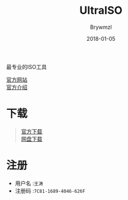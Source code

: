 ﻿---
layout:     post
title:      UltraISO
date:       2018-01-05
author:     Brywmzl
tags: [UltraISO,软碟通]
categories: [系统工具]
---
最专业的ISO工具

<!--more-->

[官方网站](https://cn.ultraiso.net/)  
[官方介绍](https://cn.ultraiso.net/chanpinjieshao.html)  

# 下载
> [官方下载](https://cn.ultraiso.net/xiazai.html)  
> [网盘下载](https://pan.baidu.com/s/1c1Hzvu4)  

# 注册
* 用户名 :`王涛`  
* 注册码 :`7C81-1689-4046-626F`  